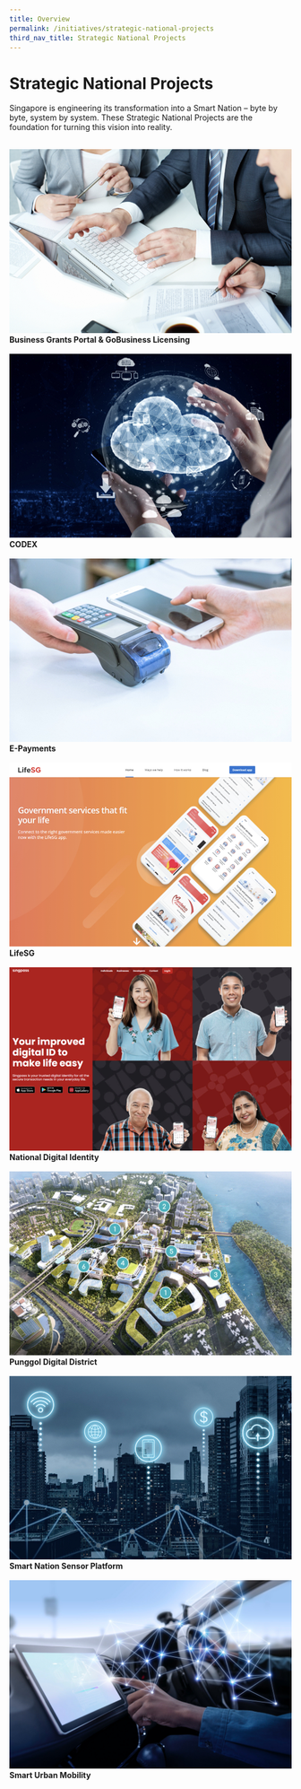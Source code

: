```yaml
---
title: Overview
permalink: /initiatives/strategic-national-projects
third_nav_title: Strategic National Projects
---
```

# Strategic National Projects

Singapore is engineering its transformation into a Smart Nation – byte by byte, system by system. These Strategic National Projects are the foundation for turning this vision into reality.  

<br>
<div class="row">
<div class="col"> 
<a href="initiatives/strategic-national-projects/business-grants-gobusiness-licensing"><img src="/images/initiatives/business-grant-portal-overview.jpeg"></a>
<br>
<div class="header"><b>Business Grants Portal & GoBusiness Licensing</b>
</div>
<br>

</div>
	<div class="col"> 
<a href="/initiatives/strategic-national-projects/codex"><img src="/images/initiatives/Codex-snp.jpeg"></a>
<br>
<div class="header"><b>CODEX</b>
</div>
<br>

</div>
	<div class="col"> 
<a href="/initiatives/strategic-national-projects/e-payments"><img src="/images/initiatives/e-payments-snp.jpeg"></a>
<br>
<div class="header"><b>E-Payments</b>
</div>
		<br></div></div>

<div class="row">
	<div class="col">
<a href="/initiatives/strategic-national-projects/lifesg"><img src="/images/initiatives/lifesg.jpeg"></a>
<br>
<div class="header"><b>LifeSG</b>
</div>
<br>

</div>
<div class="col"> 
<a href="/initiatives/strategic-national-projects/national-digital-identity"><img src="/images/initiatives/Singpass-website.jpeg"></a>
<br>
<div class="header"><b>National Digital Identity</b>
</div>
<br>

</div>
<div class="col">
<a href="/initiatives/strategic-national-projects/punggol-digital-district"><img src="/images/initiatives/pdd.jpeg"></a>
<br>
<div class="header"><b>Punggol Digital District</b>
</div>
<br></div></div>

<div class="row">
<div class="col"> 
<a href="/initiatives/strategic-national-projects/smart-nation-sensor-platform"><img src="/images/initiatives/smart-nation-sensor-platform-snp.jpeg"></a>
<br>
<div class="header"><b>Smart Nation Sensor Platform</b>
</div>
<br>
						
</div>
<div class="col"> 
<a href="/initiatives/strategic-national-projects/smart-urban-mobility"><img src="/images/initiatives/smart-urban-mobility.jpg"></a>
<br>
<div class="header"><b>Smart Urban Mobility</b>
</div>
<br>
	
</div>
<div class="col"></div></div>